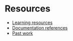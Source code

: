 # Resources

- [Learning resources](learning-resources.md)
- [Documentation references](docs/_sidebar.md)
- [Past work](past-work.md)
